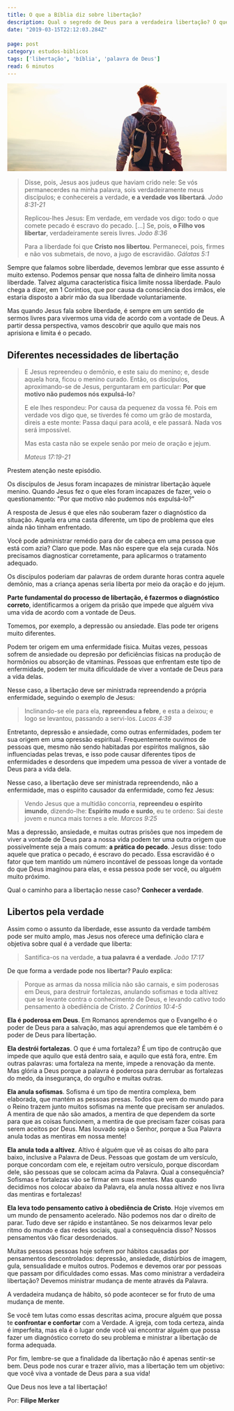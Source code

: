 ```yaml
---
title: O que a Bíblia diz sobre libertação?
description: Qual o segredo de Deus para a verdadeira libertação? O que diz a Bíblia sobre isso? Descubra aqui.
date: "2019-03-15T22:12:03.284Z"

page: post
category: estudos-biblicos
tags: ['libertação', 'bíblia', 'palavra de Deus']
read: 6 minutos
---
```


![Homem com mochila olhando o horizonte](./freedom.jpg)

> Disse, pois, Jesus aos judeus que haviam crido nele: Se vós permanecerdes na minha palavra, sois verdadeiramente meus discípulos; e conhecereis a verdade, **e a verdade vos libertará**. *João 8:31-21*
>
> Replicou-lhes Jesus: Em verdade, em verdade vos digo: todo o que comete pecado é escravo do pecado. […]  Se, pois, **o Filho vos libertar**, verdadeiramente sereis livres. *João 8:36*
>
> Para a liberdade foi que **Cristo nos libertou**. Permanecei, pois, firmes e não vos submetais, de novo, a jugo de escravidão. *Gálatas 5:1*

Sempre que falamos sobre liberdade, devemos lembrar que esse assunto é muito extenso. Podemos pensar que nossa falta de dinheiro limita nossa liberdade. Talvez alguma característica física limite nossa liberdade. Paulo chega a dizer, em 1 Coríntios, que por causa da consciência dos irmãos, ele estaria disposto a abrir mão da sua liberdade voluntariamente.

Mas quando Jesus fala sobre liberdade, é sempre em um sentido de sermos livres para vivermos uma vida de acordo com a vontade de Deus. A partir dessa perspectiva, vamos descobrir que aquilo que mais nos aprisiona e limita é o pecado.

## Diferentes necessidades de libertação

> E Jesus repreendeu o demônio, e este saiu do menino; e, desde aquela hora, ficou o menino curado.
> Então, os discípulos, aproximando-se de Jesus, perguntaram em particular: **Por que motivo não pudemos nós expulsá-lo**?
>
> E ele lhes respondeu: Por causa da pequenez da vossa fé. Pois em verdade vos digo que, se tiverdes fé como um grão de mostarda, direis a este monte: Passa daqui para acolá, e ele passará. Nada vos será impossível.
>
> Mas esta casta não se expele senão por meio de oração e jejum.
>
> *Mateus 17:19-21*

Prestem atenção neste episódio.

Os discípulos de Jesus foram incapazes de ministrar libertação àquele menino. Quando Jesus fez o que eles foram incapazes de fazer, veio o questionamento: "Por que motivo não pudemos nós expulsá-lo?"

A resposta de Jesus é que eles não souberam fazer o diagnóstico da situação. Aquela era uma casta diferente, um tipo de problema que eles ainda não tinham enfrentado.

Você pode administrar remédio para dor de cabeça em uma pessoa que está com azia? Claro que pode. Mas não espere que ela seja curada. Nós precisamos diagnosticar corretamente, para aplicarmos o tratamento adequado.

Os discípulos poderiam dar palavras de ordem durante horas contra aquele demônio, mas a criança apenas seria liberta por meio da oração e do jejum.

**Parte fundamental do processo de libertação, é fazermos o diagnóstico correto**, identificarmos a origem da prisão que impede que alguém viva uma vida de acordo com a vontade de Deus.

Tomemos, por exemplo, a depressão ou ansiedade. Elas pode ter origens muito diferentes.

Podem ter origem em uma enfermidade física. Muitas vezes, pessoas sofrem de ansiedade ou depresão por deficiências físicas na produção de hormônios ou absorção de vitaminas. Pessoas que enfrentam este tipo de enfermidade, podem ter muita dificuldade de viver a vontade de Deus para a vida delas.

Nesse caso, a libertação deve ser ministrada repreendendo a própria enfermidade, seguindo o exemplo de Jesus:

> Inclinando-se ele para ela, **repreendeu a febre**, e esta a deixou; e logo se levantou, passando a servi-los. *Lucas 4:39*

Entretanto, depressão e ansiedade, como outras enfermidades, podem ter sua origem em uma opressão espiritual. Frequentemente ouvimos de pessoas que, mesmo não sendo habitadas por espíritos malígnos, são influenciadas pelas trevas, e isso pode causar diferentes tipos de enfermidades e desordens que impedem uma pessoa de viver a vontade de Deus para a vida dela.

Nesse caso, a libertação deve ser ministrada repreendendo, não a enfermidade, mas o espírito causador da enfermidade, como fez Jesus:

> Vendo Jesus que a multidão concorria, **repreendeu o espírito imundo**, dizendo-lhe: **Espírito mudo e surdo**, eu te ordeno: Sai deste jovem e nunca mais tornes a ele. *Marcos 9:25*

Mas a depressão, ansiedade, e muitas outras prisões que nos impedem de viver a vontade de Deus para a nossa vida podem ter uma outra origem que possivelmente seja a mais comum: **a prática do pecado**. Jesus disse: todo aquele que pratica o pecado, é escravo do pecado. Essa escravidão é o fator que tem mantido um número incontável de pessoas longe da vontade do que Deus imaginou para elas, e essa pessoa pode ser você, ou alguém muito próximo.

Qual o caminho para a libertação nesse caso? **Conhecer a verdade**.

## Libertos pela verdade

Assim como o assunto da liberdade, esse assunto da verdade também pode ser muito amplo, mas Jesus nos oferece uma definição clara e objetiva sobre qual é a verdade que liberta:

> Santifica-os na verdade, **a tua palavra é a verdade**. *João 17:17*

De que forma a verdade pode nos libertar? Paulo explica:

> Porque as armas da nossa milícia não são carnais, e sim poderosas em Deus, para destruir fortalezas, anulando sofismas e toda altivez que se levante contra o conhecimento de Deus, e levando cativo todo pensamento à obediência de Cristo. *2 Coríntios 10:4-5*

**Ela é poderosa em Deus**. Em Romanos aprendemos que o Evangelho é o poder de Deus para a salvação, mas aqui aprendemos que ele também é o poder de Deus para libertação.

**Ela destrói fortalezas**. O que é uma fortaleza? É um tipo de contrução que impede que aquilo que está dentro saia, e aquilo que está fora, entre. Em outras palavras: uma fortaleza na mente, impede a renovação da mente. Mas glória a Deus porque a palavra é poderosa para derrubar as fortalezas do medo, da insegurança, do orgulho e muitas outras.

**Ela anula sofismas**. Sofisma é um tipo de mentira complexa, bem elaborada, que mantém as pessoas presas. Todos que vem do mundo para o Reino trazem junto muitos sofismas na mente que precisam ser anulados. A mentira de que não são amados, a mentira de que dependem da sorte para que as coisas funcionem, a mentira de que precisam fazer coisas para serem aceitos por Deus. Mas louvado seja o Senhor, porque a Sua Palavra anula todas as mentiras em nossa mente!

**Ela anula toda a altivez**. Altivo é alguém que vê as coisas do alto para baixo, inclusive a Palavra de Deus. Pessoas que gostam de um versículo, porque concordam com ele, e rejeitam outro versículo, porque discordam dele, são pessoas que se colocam acima da Palavra. Qual a consequência? Sofismas e fortalezas vão se firmar em suas mentes. Mas quando decidimos nos colocar abaixo da Palavra, ela anula nossa altivez e nos livra das mentiras e fortalezas!

**Ela leva todo pensamento cativo à obediência de Cristo**. Hoje vivemos em um mundo de pensamento acelerado. Não podemos nos dar o direito de parar. Tudo deve ser rápido e instantâneo. Se nos deixarmos levar pelo ritmo do mundo e das redes sociais, qual a consequência disso? Nossos pensamentos vão ficar desordenados.

Muitas pessoas pessoas hoje sofrem por hábitos causadas por pensamentos descontrolados: depressão, ansiedade, distúrbios de imagem, gula, sensualidade e muitos outros. Podemos e devemos orar por pessoas que passam por dificuldades como essas. Mas como ministrar a verdadeira libertação? Devemos ministrar mudança de mente através da Palavra.

A verdadeira mudança de hábito, só pode acontecer se for fruto de uma mudança de mente.

Se você tem lutas como essas descritas acima, procure alguém que possa te **confrontar e confortar** com a Verdade. A igreja, com toda certeza, ainda é imperfeita, mas ela é o lugar onde você vai encontrar alguém que possa fazer um diagnóstico correto do seu problema e ministrar a libertação de forma adequada.

Por fim, lembre-se que a finalidade da libertação não é apenas sentir-se bem. Deus pode nos curar e trazer alívio, mas a libertação tem um objetivo: que você viva a vontade de Deus para a sua vida!

Que Deus nos leve a tal libertação!

Por: **Filipe Merker**